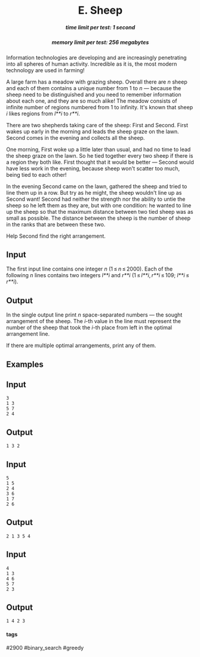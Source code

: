 <h1 style='text-align: center;'> E. Sheep</h1>

<h5 style='text-align: center;'>time limit per test: 1 second</h5>
<h5 style='text-align: center;'>memory limit per test: 256 megabytes</h5>

Information technologies are developing and are increasingly penetrating into all spheres of human activity. Incredible as it is, the most modern technology are used in farming!

A large farm has a meadow with grazing sheep. Overall there are *n* sheep and each of them contains a unique number from 1 to *n* — because the sheep need to be distinguished and you need to remember information about each one, and they are so much alike! The meadow consists of infinite number of regions numbered from 1 to infinity. It's known that sheep *i* likes regions from *l**i* to *r**i*.

There are two shepherds taking care of the sheep: First and Second. First wakes up early in the morning and leads the sheep graze on the lawn. Second comes in the evening and collects all the sheep.

One morning, First woke up a little later than usual, and had no time to lead the sheep graze on the lawn. So he tied together every two sheep if there is a region they both like. First thought that it would be better — Second would have less work in the evening, because sheep won't scatter too much, being tied to each other!

In the evening Second came on the lawn, gathered the sheep and tried to line them up in a row. But try as he might, the sheep wouldn't line up as Second want! Second had neither the strength nor the ability to untie the sheep so he left them as they are, but with one condition: he wanted to line up the sheep so that the maximum distance between two tied sheep was as small as possible. The distance between the sheep is the number of sheep in the ranks that are between these two.

Help Second find the right arrangement.

## Input

The first input line contains one integer *n* (1 ≤ *n* ≤ 2000). Each of the following *n* lines contains two integers *l**i* and *r**i* (1 ≤ *l**i*, *r**i* ≤ 109; *l**i* ≤ *r**i*).

## Output

In the single output line print *n* space-separated numbers — the sought arrangement of the sheep. The *i*-th value in the line must represent the number of the sheep that took the *i*-th place from left in the optimal arrangement line. 

If there are multiple optimal arrangements, print any of them.

## Examples

## Input


```
3  
1 3  
5 7  
2 4  

```
## Output


```
1 3 2
```
## Input


```
5  
1 5  
2 4  
3 6  
1 7  
2 6  

```
## Output


```
2 1 3 5 4
```
## Input


```
4  
1 3  
4 6  
5 7  
2 3  

```
## Output


```
1 4 2 3
```


#### tags 

#2900 #binary_search #greedy 